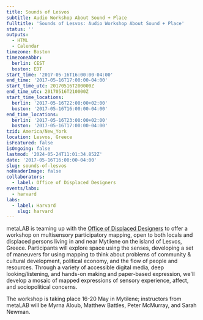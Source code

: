```yaml
---
title: Sounds of Lesvos
subtitle: Audio Workshop About Sound + Place
fulltitle: 'Sounds of Lesvos: Audio Workshop About Sound + Place'
status: ''
outputs:
  - HTML
  - Calendar
timezone: Boston
timezoneAbbr:
  berlin: CEST
  boston: EDT
start_time: '2017-05-16T16:00:00-04:00'
end_time: '2017-05-16T17:00:00-04:00'
start_time_utc: 20170516T200000Z
end_time_utc: 20170516T210000Z
start_time_locations:
  berlin: '2017-05-16T22:00:00+02:00'
  boston: '2017-05-16T16:00:00-04:00'
end_time_locations:
  berlin: '2017-05-16T23:00:00+02:00'
  boston: '2017-05-16T17:00:00-04:00'
tzid: America/New_York
location: Lesvos, Greece
isFeatured: false
isOngoing: false
lastmod: '2024-05-24T11:01:34.852Z'
date: '2017-05-16T16:00:00-04:00'
slug: sounds-of-lesvos
noHeaderImage: false
collaborators:
  - label: Office of Displaced Designers
events/labs:
  - harvard
labs:
  - label: Harvard
    slug: harvard
---
```

metaLAB is teaming up with the <a href="http://www.displaceddesigners.org/">Office of Displaced Designers</a> to offer a workshop on multisensory participatory mapping, open to both locals and displaced persons living in and near Mytilene on the island of Lesvos, Greece. Participants will explore space using the senses, developing a set of maneuvers for using mapping to think about problems of community & cultural development, political economy, and the flow of people and resources. Through a variety of accessible digital media, deep looking/listening, and hands-on making and paper-based expression, we'll develop a mosaic of mapped expressions of sensory experience, affect, and sociopolitical concerns.

The workshop is taking place 16-20 May in Mytilene; instructors from metaLAB will be Myrna Aloub, Matthew Battles, Peter McMurray, and Sarah Newman.